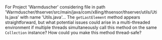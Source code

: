 For Project 'Warmduscher' considering file in path 'Warmduscher/thserver/src/main/java/com/x8ing/thsensor/thserver/utils/Utils.java' with name 'Utils.java'... 
The `getLastElement` method appears straightforward, but what potential issues could arise in a multi-threaded environment if multiple threads simultaneously call this method on the same `Collection` instance? How could you make this method thread-safe?